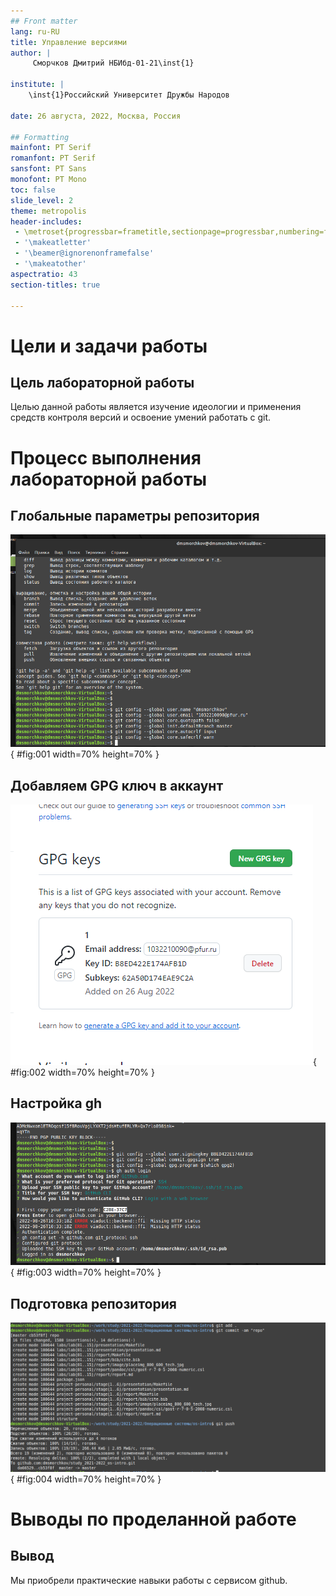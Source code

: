 ```yaml
---
## Front matter
lang: ru-RU
title: Управление версиями
author: |
	 Сморчков Дмитрий НБИбд-01-21\inst{1}

institute: |
	\inst{1}Российский Университет Дружбы Народов

date: 26 августа, 2022, Москва, Россия

## Formatting
mainfont: PT Serif
romanfont: PT Serif
sansfont: PT Sans
monofont: PT Mono
toc: false
slide_level: 2
theme: metropolis
header-includes: 
 - \metroset{progressbar=frametitle,sectionpage=progressbar,numbering=fraction}
 - '\makeatletter'
 - '\beamer@ignorenonframefalse'
 - '\makeatother'
aspectratio: 43
section-titles: true

---
```


# Цели и задачи работы

## Цель лабораторной работы

Целью данной работы является изучение идеологии и применения средств контроля версий и освоение умений работать с git.

# Процесс выполнения лабораторной работы

## Глобальные параметры репозитория

![Параметры репозитория](image/02.png){ #fig:001 width=70% height=70% }

## Добавляем GPG ключ в аккаунт

![GPG ключ](image/06.png){ #fig:002 width=70% height=70% }

## Настройка gh

![Связь репозитория с аккаунтом](image/08.png){ #fig:003 width=70% height=70% }

## Подготовка репозитория

![Первый коммит](image/10.png){ #fig:004 width=70% height=70% }

# Выводы по проделанной работе

## Вывод

Мы приобрели практические навыки работы с сервисом github.